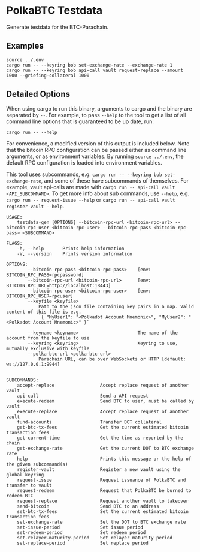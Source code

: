 # PolkaBTC Testdata

Generate testdata for the BTC-Parachain.

## Examples

```shell
source ../.env
cargo run -- --keyring bob set-exchange-rate --exchange-rate 1
cargo run -- --keyring bob api-call vault request-replace --amount 1000 --griefing-collateral 1000
```

## Detailed Options

When using cargo to run this binary, arguments to cargo and the binary are separated by `--`. For example, to pass `--help` to the tool to get a list of all command line options that is guaranteed to be up date, run:

```
cargo run -- --help
```

For convenience, a modified version of this output is included below. Note that the bitcoin RPC configuration can be passed either as command line arguments, or as environment variables. By running `source ../.env`, the default RPC configuration is loaded into environment variables.

This tool uses subcommands, e.g. `cargo run -- --keyring bob set-exchange-rate`, and some of these have subcommands of themselves. For example, vault api-calls are made with `cargo run -- api-call vault <API_SUBCOMMAND>`. To get more info about sub commands, use `--help`, e.g. `cargo run -- request-issue --help` or `cargo run -- api-call vault register-vault --help`.

```
USAGE:
    testdata-gen [OPTIONS] --bitcoin-rpc-url <bitcoin-rpc-url> --bitcoin-rpc-user <bitcoin-rpc-user> --bitcoin-rpc-pass <bitcoin-rpc-pass> <SUBCOMMAND>

FLAGS:
    -h, --help       Prints help information
    -V, --version    Prints version information

OPTIONS:
        --bitcoin-rpc-pass <bitcoin-rpc-pass>    [env: BITCOIN_RPC_PASS=rpcpassword]
        --bitcoin-rpc-url <bitcoin-rpc-url>      [env: BITCOIN_RPC_URL=http://localhost:18443]
        --bitcoin-rpc-user <bitcoin-rpc-user>    [env: BITCOIN_RPC_USER=rpcuser]
        --keyfile <keyfile>
            Path to the json file containing key pairs in a map. Valid content of this file is e.g.
            `{ "MyUser1": "<Polkadot Account Mnemonic>", "MyUser2": "<Polkadot Account Mnemonic>" }`

        --keyname <keyname>                      The name of the account from the keyfile to use
        --keyring <keyring>                      Keyring to use, mutually exclusive with keyfile
        --polka-btc-url <polka-btc-url>
            Parachain URL, can be over WebSockets or HTTP [default: ws://127.0.0.1:9944]


SUBCOMMANDS:
    accept-replace                 Accept replace request of another vault
    api-call                       Send a API request
    execute-redeem                 Send BTC to user, must be called by vault
    execute-replace                Accept replace request of another vault
    fund-accounts                  Transfer DOT collateral
    get-btc-tx-fees                Get the current estimated bitcoin transaction fees
    get-current-time               Get the time as reported by the chain
    get-exchange-rate              Get the current DOT to BTC exchange rate
    help                           Prints this message or the help of the given subcommand(s)
    register-vault                 Register a new vault using the global keyring
    request-issue                  Request issuance of PolkaBTC and transfer to vault
    request-redeem                 Request that PolkaBTC be burned to redeem BTC
    request-replace                Request another vault to takeover
    send-bitcoin                   Send BTC to an address
    set-btc-tx-fees                Set the current estimated bitcoin transaction fees
    set-exchange-rate              Set the DOT to BTC exchange rate
    set-issue-period               Set issue period
    set-redeem-period              Set redeem period
    set-relayer-maturity-period    Set relayer maturity period
    set-replace-period             Set replace period
```
